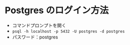 # Postgres のログイン方法

- コマンドプロンプトを開く
- `psql -h localhost -p 5432 -U postgres -d postgres`
- パスワード：postgres
